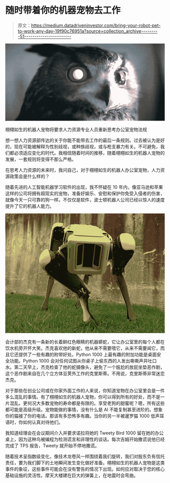 # 随时带着你的机器宠物去工作

> 原文：<https://medium.datadriveninvestor.com/bring-your-robot-pet-to-work-any-day-19f90c76951a?source=collection_archive---------51----------------------->

![](img/358234d52c35afae1cabbb44f9894cd7.png)

栩栩如生的机器人宠物将要求人力资源专业人员重新思考办公室宠物法规

想一想人力资源部传达的关于你能不能带去工作的最后一条规则。过去被认为是好的，现在可能被解释为性别歧视，或种族歧视，或与枪支暴力有关。不可避免，我们都必须适应变化的时代。我相信随着时间的推移，随着栩栩如生的机器人宠物的发展，一套规则将变得不那么严格。

在思考人力资源的未来时，我问自己，对于栩栩如生的机器人办公室宠物，人力资源政策会是什么样的？

随着先进的人工智能机器学习软件的出现，我不怀疑在 10 年内，像亚马逊和苹果这样的公司将拥有超现实的宠物，准备好娱乐、安慰和保护你免受入侵者的伤害，就像今天一只可靠的狗一样。不仅仅是软件，波士顿机器人公司已经以惊人的速度提升了它的机器人能力。

![](img/86ff17b57d3d73fa018901453520bbdf.png)

会计部的杰克有一条新的长着鲜红色眼睛的机器蟒蛇，它让办公室里的每个人都在饮水机旁开怀大笑。杰克喜欢他的新蛇，他从来不需要喂它，从来不需要闻它，而且它还提供了一些有趣的附带好处。Python 1000 上最有趣的附加功能是桌面安全功能。Python 1000 会对任何试图从你桌子上偷东西的人发出嘶嘶声并吐口水。第二天早上，杰克检查了他的蛇摄像头，避免了一个尴尬的放屁坐垫恶作剧，这个恶作剧来自在几个立方体豆荚外工作的克里斯蒂。不用说，克里斯蒂非常迷恋杰克。

对于那些在创业公司或在你家外面工作的人来说，你知道宠物在办公室里会是一件多么混乱的事情。有了栩栩如生的机器人宠物，你可以得到所有的好处，而不是一片混乱。更何况大多数宠物的寿命都是有限的。享受老狗的甜蜜呢？嗯，所有这些都可能是高级升级。宠物能做的事情，没有什么是 AI 不能复制甚至进阶的。想象你的猫接了你的电话。那该有多恐怖多有趣。当你的另一半被暹罗猫 1000 低声耳语时，你如何认真对待他们。

我知道经理会在会议期间介入并要求诺拉将她的 Tweety Bird 1000 留在她的办公桌上，因为这种鸟被编程为检测谎言和非理性的谈话。每次吉姆开始撒谎说他已经完成了 TPS 报告，Tweety 就开始不停地撒谎。

随着技术呈指数级变化，像技术龙卷风一样围绕着我们旋转，我们对股东负有信托责任，要为我们脚下的土地瞬间发生变化做好准备。栩栩如生的机器人宠物是这类事件的象征，这些事件可能会在没有警告的情况下出现。如何应对取决于您的核心基础设施的灵活性。摩天大楼建在巨大的弹簧上，在地震时会弯曲。